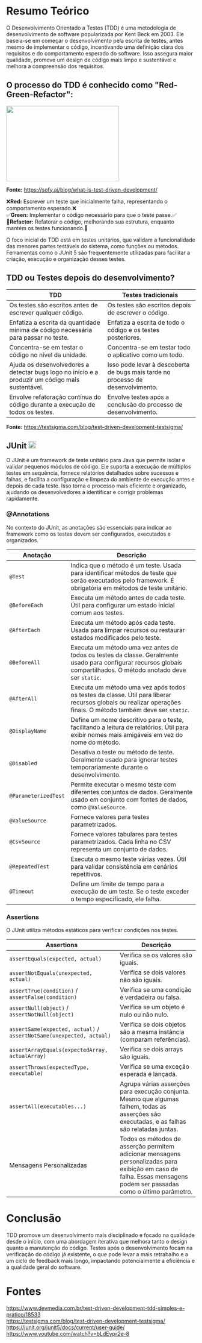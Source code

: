 # Resumo Teórico
O Desenvolvimento Orientado a Testes (TDD) é uma metodologia de desenvolvimento de software popularizada por Kent Beck em 2003. Ele baseia-se em começar o desenvolvimento pela escrita de testes, antes mesmo de implementar o código, incentivando uma definição clara dos requisitos e do comportamento esperado do software. Isso assegura maior qualidade, promove um design de código mais limpo e sustentável e melhora a compreensão dos requisitos.

## O processo do TDD é conhecido como "Red-Green-Refactor":


<img src="https://sofy.ai/wp-content/uploads/2024/07/Test-Driven-Development-Process.png" width="300" height="200">

**Fonte:** https://sofy.ai/blog/what-is-test-driven-development/

❌**Red:** Escrever um teste que inicialmente falha, representando o comportamento esperado.❌  
✅**Green:** Implementar o código necessário para que o teste passe.✅  
🔧**Refactor:** Refatorar o código, melhorando sua estrutura, enquanto mantém os testes funcionando.🔧  

O foco inicial do TDD está em testes unitários, que validam a funcionalidade das menores partes testáveis do sistema, como funções ou métodos. Ferramentas como o JUnit 5 são frequentemente utilizadas para facilitar a criação, execução e organização desses testes.

## TDD ou Testes depois do desenvolvimento?

| TDD                                                                                              | Testes tradicionais                                                             |
|--------------------------------------------------------------------------------------------------|---------------------------------------------------------------------------------|
| Os testes são escritos antes de escrever qualquer código.                                        | Os testes são escritos depois de escrever o código.                             |
| Enfatiza a escrita da quantidade mínima de código necessária para passar no teste.               | Enfatiza a escrita de todo o código e os testes posteriores.                    |
| Concentra-se em testar o código no nível da unidade.                                             | Concentra-se em testar todo o aplicativo como um todo.                          |
| Ajuda os desenvolvedores a detectar bugs logo no início e a produzir um código mais sustentável. | Isso pode levar à descoberta de bugs mais tarde no processo de desenvolvimento. |
| Envolve refatoração contínua do código durante a execução de todos os testes.                    | Envolve testes após a conclusão do processo de desenvolvimento.                 |
**Fonte:** https://testsigma.com/blog/test-driven-development-testsigma/

## JUnit <img src="https://junit.org/junit5/assets/img/junit5-logo.png" width="20" height="20">
O JUnit é um framework de teste unitário para Java que permite isolar e validar pequenos módulos de código. Ele suporta a execução de múltiplos testes em sequência, fornece relatórios detalhados sobre sucessos e falhas, e facilita a configuração e limpeza do ambiente de execução antes e depois de cada teste. Isso torna o processo mais eficiente e organizado, ajudando os desenvolvedores a identificar e corrigir problemas rapidamente.

### @Annotations
No contexto do JUnit, as anotações são essenciais para indicar ao framework como os testes devem ser configurados, executados e organizados.


| Anotação             | Descrição                                                                                                                                                           |
|----------------------|---------------------------------------------------------------------------------------------------------------------------------------------------------------------|
| `@Test`              | Indica que o método é um teste. Usada para identificar métodos de teste que serão executados pelo framework. É obrigatória em métodos de teste unitário.            |
| `@BeforeEach`        | Executa um método antes de cada teste. Útil para configurar um estado inicial comum aos testes.                                                                     |
| `@AfterEach`         | Executa um método após cada teste. Usada para limpar recursos ou restaurar estados modificados pelo teste.                                                          |
| `@BeforeAll`         | Executa um método uma vez antes de todos os testes da classe. Geralmente usado para configurar recursos globais compartilhados. O método anotado deve ser `static`. |
| `@AfterAll`          | Executa um método uma vez após todos os testes da classe. Útil para liberar recursos globais ou realizar operações finais. O método também deve ser `static`.       |
| `@DisplayName`       | Define um nome descritivo para o teste, facilitando a leitura de relatórios. Útil para exibir nomes mais amigáveis em vez do nome do método.                        |
| `@Disabled`          | Desativa o teste ou método de teste. Geralmente usado para ignorar testes temporariamente durante o desenvolvimento.                                                |
| `@ParameterizedTest` | Permite executar o mesmo teste com diferentes conjuntos de dados. Geralmente usado em conjunto com fontes de dados, como `@ValueSource`.                            |
| `@ValueSource`       | Fornece valores para testes parametrizados.                                                                                                                         |
| `@CsvSource`         | Fornece valores tabulares para testes parametrizados. Cada linha no CSV representa um conjunto de dados.                                                            |
| `@RepeatedTest`      | Executa o mesmo teste várias vezes. Útil para validar consistência em cenários repetitivos.                                                                         |
| `@Timeout`           | Define um limite de tempo para a execução de um teste. Se o teste exceder o tempo especificado, ele falha.                                                          |

### Assertions
O JUnit utiliza métodos estáticos para verificar condições nos testes.

| Assertions                                                           | Descrição                                                                                                                                                            |
|----------------------------------------------------------------------|----------------------------------------------------------------------------------------------------------------------------------------------------------------------|
| `assertEquals(expected, actual)`                                     | Verifica se os valores são iguais.                                                                                                                                   |
| `assertNotEquals(unexpected, actual)`                                | Verifica se dois valores não são iguais.                                                                                                                             |
| `assertTrue(condition)` / `assertFalse(condition)`                   | Verifica se uma condição é verdadeira ou falsa.                                                                                                                      |
| `assertNull(object)` / `assertNotNull(object)`                       | Verifica se um objeto é nulo ou não nulo.                                                                                                                            |
| `assertSame(expected, actual)` / `assertNotSame(unexpected, actual)` | Verifica se dois objetos são a mesma instância (comparam referências).                                                                                               |
| `assertArrayEquals(expectedArray, actualArray)`                      | Verifica se dois arrays são iguais.                                                                                                                                  |
| `assertThrows(expectedType, executable)`                             | Verifica se uma exceção esperada é lançada.                                                                                                                          |
| `assertAll(executables...)`                                          | Agrupa várias asserções para execução conjunta. Mesmo que algumas falhem, todas as asserções são executadas, e as falhas são relatadas juntas.                       |
| Mensagens Personalizadas                                             | Todos os métodos de asserção permitem adicionar mensagens personalizadas para exibição em caso de falha. Essas mensagens podem ser passadas como o último parâmetro. |

# Conclusão

TDD promove um desenvolvimento mais disciplinado e focado na qualidade desde o início, com uma abordagem iterativa que melhora tanto o design quanto a manutenção do código. Testes após o desenvolvimento focam na verificação do código já existente, o que pode levar a mais retrabalho e a um ciclo de feedback mais longo, impactando potencialmente a eficiência e a qualidade geral do software.

# Fontes

https://www.devmedia.com.br/test-driven-development-tdd-simples-e-pratico/18533  
https://testsigma.com/blog/test-driven-development-testsigma/  
https://junit.org/junit5/docs/current/user-guide/  
https://www.youtube.com/watch?v=bLdEypr2e-8  
